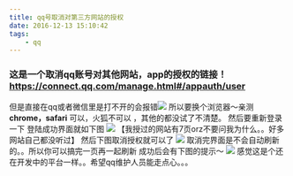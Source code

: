 ```yaml
---
title: qq号取消对第三方网站的授权
date: 2016-12-13 15:10:42
tags: 
    - qq
---
```


### 这是一个取消qq账号对其他网站，app的授权的链接！ https://connect.qq.com/manage.html#/appauth/user 
但是直接在qq或者微信里是打不开的会报错![](/image/2016-12-13-qq_cancel_authority/fail.png)
所以要换个浏览器～亲测 **chrome，safari** 可以，火狐不可以 ，其他的都没试了不清楚。
然后要重新登录一下 登陆成功界面就如下图
![](/image/2016-12-13-qq_cancel_authority/list.png)
【我授过的网站有7页orz不要问我为什么。。好多网站自己都没听过】
然后下图取消授权就可以了 
![](/image/2016-12-13-qq_cancel_authority/dialog.png)
取消完界面是不会自动刷新的。。所以你可以搞完一页再一起刷新 
成功后会有下图的提示～
![](/image/2016-12-13-qq_cancel_authority/success.png)
感觉这是个还在开发中的平台一样。。希望qq维护人员能走点心。。。
